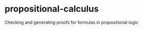 propositional-calculus
======================

Checking and generating proofs for formulas in propositional logic
